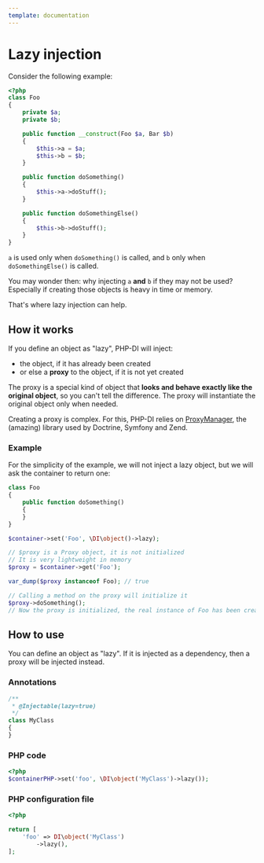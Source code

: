 ```yaml
---
template: documentation
---
```


# Lazy injection

Consider the following example:

```php
<?php
class Foo
{
    private $a;
    private $b;

    public function __construct(Foo $a, Bar $b)
    {
        $this->a = $a;
        $this->b = $b;
    }

    public function doSomething()
    {
        $this->a->doStuff();
    }

    public function doSomethingElse()
    {
        $this->b->doStuff();
    }
}
```

`a` is used only when `doSomething()` is called, and `b` only when `doSomethingElse()` is called.

You may wonder then: why injecting `a` **and** `b` if they may not be used? Especially if creating those objects is heavy in time or memory.

That's where lazy injection can help.

## How it works

If you define an object as "lazy", PHP-DI will inject:

- the object, if it has already been created
- or else a **proxy** to the object, if it is not yet created

The proxy is a special kind of object that **looks and behave exactly like the original object**, so you can't tell the difference. The proxy will instantiate the original object only when needed.

Creating a proxy is complex. For this, PHP-DI relies on [ProxyManager](https://github.com/Ocramius/ProxyManager), the (amazing) library used by Doctrine, Symfony and Zend.

### Example

For the simplicity of the example, we will not inject a lazy object, but we will ask the container to return one:

```php
class Foo
{
    public function doSomething()
    {
    }
}

$container->set('Foo', \DI\object()->lazy);

// $proxy is a Proxy object, it is not initialized
// It is very lightweight in memory
$proxy = $container->get('Foo');

var_dump($proxy instanceof Foo); // true

// Calling a method on the proxy will initialize it
$proxy->doSomething();
// Now the proxy is initialized, the real instance of Foo has been created and called
```

## How to use

You can define an object as "lazy". If it is injected as a dependency, then a proxy will be injected instead.

### Annotations

```php
/**
 * @Injectable(lazy=true)
 */
class MyClass
{
}
```

### PHP code

```php
<?php
$containerPHP->set('foo', \DI\object('MyClass')->lazy());
```

### PHP configuration file

```php
<?php

return [
    'foo' => DI\object('MyClass')
        ->lazy(),
];
```

